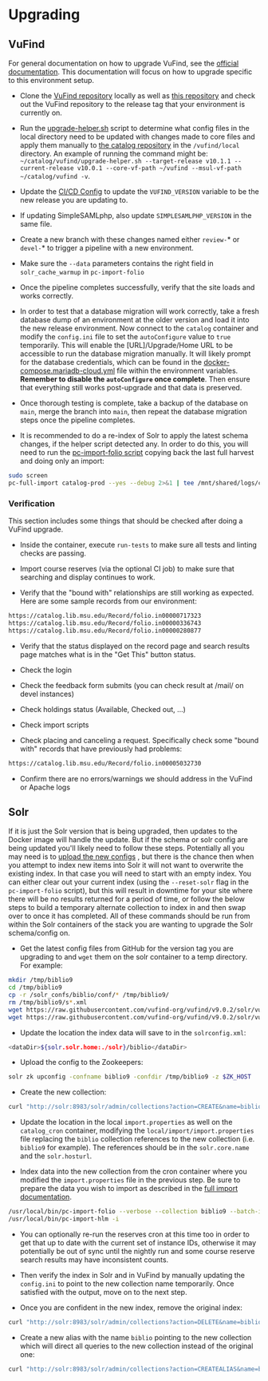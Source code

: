 # Upgrading

## VuFind

For general documentation on how to upgrade VuFind, see the
[official documentation](https://vufind.org/wiki/installation:migration_notes#vufind_migration_notes).
This documentation will focus on how to upgrade specific to
this environment setup.

* Clone the [VuFind repository](https://github.com/vufind-org/vufind)
  locally as well as [this repository](https://github.com/MSU-Libraries/catalog)
  and check out the VuFind repository to the release tag that your environment
  is currently on.

* Run the [upgrade-helper.sh](https://github.com/MSU-Libraries/catalog/blob/main/vufind/upgrade-helper.sh)
  script to determine what config files in the local directory need to be
  updated with changes made to core files and apply them manually to
  [the catalog repository](https://github.com/MSU-Libraries/catalog)
  in the `/vufind/local` directory. An example of running the command might be:
  `~/catalog/vufind/upgrade-helper.sh --target-release v10.1.1
  --current-release v10.0.1 --core-vf-path ~/vufind --msul-vf-path
  ~/catalog/vufind -v`.

* Update the [CI/CD Config](https://github.com/MSU-Libraries/catalog/blob/main/.gitlab-ci.yml)
  to update the `VUFIND_VERSION` variable to be the new release you
  are updating to.

* If updating SimpleSAMLphp, also update `SIMPLESAMLPHP_VERSION` in the
  same file.

* Create a new branch with these changes named either `review-`\* or `devel-`\*
  to trigger a pipeline with a new environment.

* Make sure the `--data` parameters contains the right field in
  `solr_cache_warmup` in `pc-import-folio`

* Once the pipeline completes successfully, verify that the site loads
  and works correctly.

* In order to test that a database migration will work correctly, take
  a fresh database dump of an environment at the older version and load
  it into the new release environment. Now connect to the `catalog` container
  and modify the `config.ini` file to set the `autoConfigure` value to `true`
  temporarily. This will enable the [URL]/Upgrade/Home URL to be accessible
  to run the database migration manually. It will likely prompt for the database
  credentials, which can be found in the
  [docker-compose.mariadb-cloud.yml](https://github.com/MSU-Libraries/catalog/blob/main/docker-compose.mariadb-cloud.yml)
  file within the environment variables. **Remember to disable the
  `autoConfigure` once complete**. Then ensure that everything still works
  post-upgrade and that data is preserved.

* Once thorough testing is complete, take a backup of the database on
  `main`, merge the branch into `main`, then repeat the database migration
  steps once the pipeline completes.

* It is recommended to do a re-index of Solr to apply the latest schema
  changes, if the helper script detected any. In order to do this, you will
  need to run the [pc-import-folio script](https://github.com/MSU-Libraries/catalog/blob/main/vufind/scripts/pc-import-folio)
  copying back the last full harvest and doing only an import:

<!-- markdownlint-disable MD013 -->
```bash
sudo screen
pc-full-import catalog-prod --yes --debug 2>&1 | tee /mnt/shared/logs/catalog-prod-import_$(date -I).log
```
<!-- markdownlint-enable MD013 -->

### Verification

This section includes some things that should be checked after doing
a VuFind upgrade.

* Inside the container, execute `run-tests` to make sure all tests and linting
  checks are passing.

* Import course reserves (via the optional CI job) to make sure that searching
  and display continues to work.

* Verify that the "bound with" relationships are still working as expected.
  Here are some sample records from our environment:

```txt
https://catalog.lib.msu.edu/Record/folio.in00000717323
https://catalog.lib.msu.edu/Record/folio.in00000336743
https://catalog.lib.msu.edu/Record/folio.in00000280877
```

* Verify that the status displayed on the record page and search results
page matches what is in the "Get This" button status.

* Check the login

* Check the feedback form submits (you can check result at /mail/ on devel instances)

* Check holdings status (Available, Checked out, ...)

* Check import scripts

* Check placing and canceling a request. Specifically check some "bound with"
  records that have previously had problems:

```txt
https://catalog.lib.msu.edu/Record/folio.in00005032730
```

* Confirm there are no errors/warnings we should address in the VuFind
  or Apache logs

## Solr

If it is just the Solr version that is being upgraded, then updates to
the Docker image will handle the update. But if the schema or solr config
are being updated you'll likely need to follow these steps. Potentially
all you may need is to [upload the new configs](https://msu-libraries.github.io/catalog/solr/#updating-the-solr-configuration-files)
, but there is the chance then when you attempt to index new items into
Solr it will not want to overwrite the existing index. In that case you
will need to start with an empty index. You can either clear out your
current index (using the `--reset-solr` flag in the `pc-import-folio`
script), but this will result in downtime for your site where there
will be no results returned for a period of time, or follow the below
steps to build a temporary alternate collection to index in and then
swap over to once it has completed. All of these commands should be
run from within the Solr containers of the stack you are wanting to
upgrade the Solr schema/config on.

* Get the latest config files from GitHub for the version tag you
are upgrading to and `wget` them on the solr container to a temp directory. For example:

```bash
mkdir /tmp/biblio9
cd /tmp/biblio9
cp -r /solr_confs/biblio/conf/* /tmp/biblio9/
rm /tmp/biblio9/s*.xml
wget https://raw.githubusercontent.com/vufind-org/vufind/v9.0.2/solr/vufind/biblio/conf/solrconfig.xml
wget https://raw.githubusercontent.com/vufind-org/vufind/v9.0.2/solr/vufind/biblio/conf/schema.xml
```

* Update the location the index data will save to in the `solrconfig.xml`:

```bash
<dataDir>${solr.solr.home:./solr}/biblio</dataDir>
```

* Upload the config to the Zookeepers:

```bash
solr zk upconfig -confname biblio9 -confdir /tmp/biblio9 -z $ZK_HOST
```

* Create the new collection:

```bash
curl "http://solr:8983/solr/admin/collections?action=CREATE&name=biblio9&numShards=1&replicationFactor=3&wt=xml&collection.configName=biblio9"
```

* Update the location in the local `import.properties` as well on the
  `catalog_cron` container, modifying the `local/import/import.properties`
  file replacing the `biblio` collection references to the new collection
  (i.e. `biblio9` for example). The references should be in the
  `solr.core.name` and the `solr.hosturl`.

* Index data into the new collection from the cron container where you
  modified the `import.properties` file in the previous step. Be sure to
  prepare the data you wish to import as described in the
  [full import documentation](https://msu-libraries.github.io/catalog/harvesting-and-importing/#full-data-imports).

```bash
/usr/local/bin/pc-import-folio --verbose --collection biblio9 --batch-import
/usr/local/bin/pc-import-hlm -i
```

* You can optionally re-run the reserves cron at this time too in order to get
  that up to date with the current set of instance IDs, otherwise it may
  potentially be out of sync until the nightly run and some course reserve
  search results may have inconsistent counts.

* Then verify the index in Solr and in VuFind by manually updating
  the `config.ini` to point to the new collection name temporarily.
  Once satisfied with the output, move on to the next step.

* Once you are confident in the new index, remove the original index:

```bash
curl "http://solr:8983/solr/admin/collections?action=DELETE&name=biblio"
```

* Create a new alias with the name `biblio` pointing to the new collection
  which will direct all queries to the new collection instead of the original
  one:

```bash
curl "http://solr:8983/solr/admin/collections?action=CREATEALIAS&name=biblio&collections=biblio9"
```
